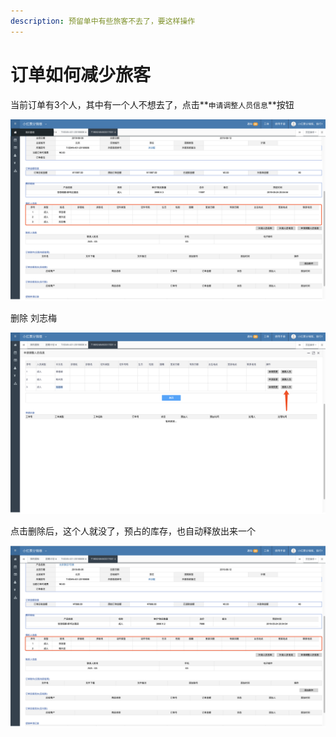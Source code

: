 ```yaml
---
description: 预留单中有些旅客不去了，要这样操作
---
```


# 订单如何减少旅客

当前订单有3个人，其中有一个人不想去了，点击**`申请调整人员信息`**按钮

![](../../.gitbook/assets/image%20%2851%29.png)

删除 刘志梅

![](../../.gitbook/assets/image%20%2868%29.png)

点击删除后，这个人就没了，预占的库存，也自动释放出来一个

![](../../.gitbook/assets/image%20%285%29.png)

